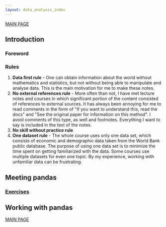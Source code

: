 ```yaml
---
layout: data_analysis_index
---
```


[MAIN PAGE](https://soukupmarek-edin.github.io/)

## Introduction 

### Foreword

### Rules

1. **Data first rule** - One can obtain information about the world without mathematics and statistics, but not without being able to manipulate and analyse data. This is the main motivation for me to make these notes. 
1. **No external references rule** - More often than not, I have met lecture notes and courses in which significant portion of the content consisted of references to external sources. It has always been annoying for me to read comments in the form of "If you want to understand this, read the docs" and  "See the original paper for information on this method". I avoid comments of this type, as well and footnotes. Everything I want to say is included in the text of the notes.
1. **No skill without practice rule**
1. **One dataset rule** - The whole course uses only one data set, which consists of economic and demographic data taken from the World Bank public database. The purpose of using one data set is to minimize the time spent on getting familiarized with the data. Some courses use multiple datasets for even one topic. By my experience, working with unfamiliar data can be frustrating. 

## Meeting pandas

### [Exercises](./chapter1_exercises.md)

## Working with pandas

[MAIN PAGE](https://soukupmarek-edin.github.io/)
